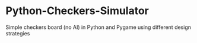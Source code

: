 # Python-Checkers-Simulator
Simple checkers board (no AI) in Python and Pygame using different design strategies
